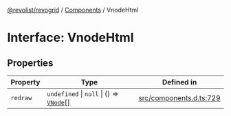 [@revolist/revogrid](README.md) / [Components](Namespace.Components.md) / VnodeHtml

# Interface: VnodeHtml

## Properties

| Property | Type | Defined in |
| ------ | ------ | ------ |
| `redraw` | `undefined` \| `null` \| () => [`VNode`](Interface.VNode.md)[] | [src/components.d.ts:729](https://github.com/revolist/revogrid/blob/6d16baf0ac19236f5511b0ce2aeccf75326e95c2/src/components.d.ts#L729) |
